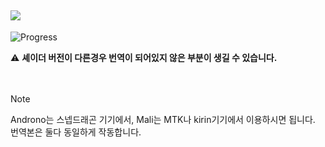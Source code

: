 [![](https://img.shields.io/badge/다운로드-white?style=social-square&logo=files)](https://minhaskamal.github.io/DownGit/#/home?url=https://github.com/DominoKorean/Shader-settings-Korean-translation/blob/main/%EC%85%B0%EC%9D%B4%EB%8D%94%20%EB%B2%88%EC%97%AD/Optifine/Open4Es%20Shader/Open4Es-Shader-Android/1.1.0%20BETA%207/ko_KR.lang)  
--
![Progress](https://img.shields.io/badge/작업률-100%25-green?style=flat-square)

⚠️ **셰이더 버전이 다른경우 번역이 되어있지 않은 부분이 생길 수 있습니다.**<br/>
<br/>
<br/>
> [!NOTE]
> Androno는 스넵드래곤 기기에서, Mali는 MTK나 kirin기기에서 이용하시면 됩니다.  
> 번역본은 둘다 동일하게 작동합니다.